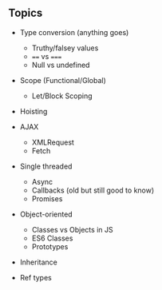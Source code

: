 ## Topics

- Type conversion (anything goes)
  - Truthy/falsey values
  - `==` vs `===`
  - Null vs undefined

- Scope (Functional/Global)
  - Let/Block Scoping

- Hoisting

- AJAX
  - XMLRequest
  - Fetch

- Single threaded
  - Async
  - Callbacks (old but still good to know)
  - Promises

- Object-oriented
  - Classes vs Objects in JS
  - ES6 Classes
  - Prototypes

- Inheritance

- Ref types